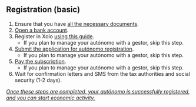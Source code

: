 ## Registration (basic)

1. Ensure that you have [all the necessary documents](#necessary-documents-for-registering-an-autónomo).
2. [Open a bank account](#which-bank-account-and-which-bank-to-use).
3. Register in Xolo [using this guide](#xolo-registration).
    - If you plan to manage your autónomo with a gestor, skip this step.
4. [Submit the application for autónomo registration](#registration-of-autónomo).
    - If you plan to manage your autónomo with a gestor, skip this step.
5. [Pay the subscription](#subscription-payment).
    - If you plan to manage your autónomo with a gestor, skip this step.
6. Wait for confirmation letters and SMS from the tax authorities and social security (1-2 days).

*<u>Once these steps are completed, your autónomo is successfully registered, and you can start economic activity.</u>*
